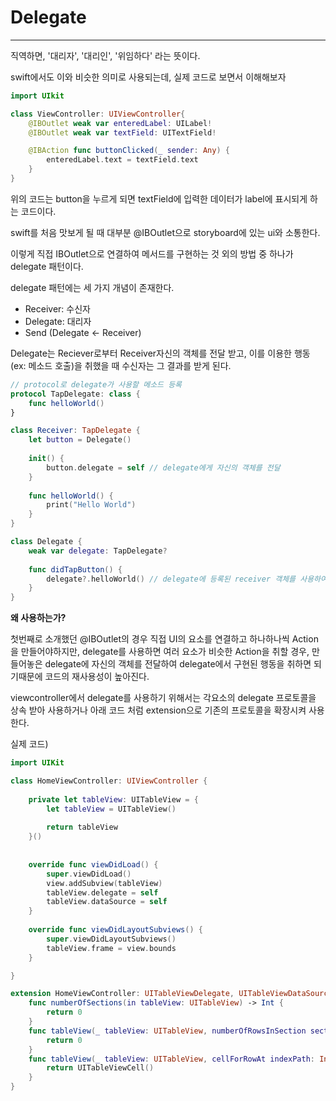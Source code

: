 # Delegate
---

직역하면, '대리자', '대리인', '위임하다' 라는 뜻이다.

swift에서도 이와 비슷한 의미로 사용되는데, 실제 코드로 보면서 이해해보자

```swift
import UIkit

class ViewController: UIViewController{
    @IBOutlet weak var enteredLabel: UILabel!
    @IBOutlet weak var textField: UITextField!

    @IBAction func buttonClicked(_ sender: Any) {
        enteredLabel.text = textField.text
    }
}
```

위의 코드는 button을 누르게 되면 textField에 입력한 데이터가 label에 표시되게 하는 코드이다.

swift를 처음 맛보게 될 때 대부분 @IBOutlet으로 storyboard에 있는 ui와 소통한다.

이렇게 직접 IBOutlet으로 연결하여 메서드를 구현하는 것 외의 방법 중 하나가 delegate 패턴이다.

delegate 패턴에는 세 가지 개념이 존재한다.

- Receiver: 수신자
- Delegate: 대리자
- Send (Delegate ← Receiver)

Delegate는 Reciever로부터 Receiver자신의 객체를 전달 받고, 이를 이용한 행동(ex: 메소드 호출)을 취했을 때 수신자는 그 결과를 받게 된다.

```swift
// protocol로 delegate가 사용할 메소드 등록
protocol TapDelegate: class {
    func helloWorld()
}

class Receiver: TapDelegate {
    let button = Delegate()
    
    init() {
        button.delegate = self // delegate에게 자신의 객체를 전달
    }
    
    func helloWorld() {
        print("Hello World")
    }
}

class Delegate {
    weak var delegate: TapDelegate?
    
    func didTapButton() {
        delegate?.helloWorld() // delegate에 등록된 receiver 객체를 사용하여 메소드 사용
    }
}
```

**왜 사용하는가?**

첫번째로 소개했던 @IBOutlet의 경우 직접 UI의 요소를 연결하고 하나하나씩 Action을 만들어야하지만, delegate를 사용하면 여러 요소가 비슷한 Action을 취할 경우, 만들어놓은 delegate에 자신의 객체를 전달하여 delegate에서 구현된 행동을 취하면 되기때문에 코드의 재사용성이 높아진다.

viewcontroller에서 delegate를 사용하기 위해서는 각요소의 delegate 프로토콜을 상속 받아 사용하거나 아래 코드 처럼 extension으로 기존의 프로토콜을 확장시켜 사용한다.

실제 코드)

```swift
import UIKit

class HomeViewController: UIViewController {
    
    private let tableView: UITableView = {
        let tableView = UITableView()
        
        return tableView
    }()
    
    
    override func viewDidLoad() {
        super.viewDidLoad()
        view.addSubview(tableView)
        tableView.delegate = self
        tableView.dataSource = self
    }
    
    override func viewDidLayoutSubviews() {
        super.viewDidLayoutSubviews()
        tableView.frame = view.bounds
    }

}

extension HomeViewController: UITableViewDelegate, UITableViewDataSource {
    func numberOfSections(in tableView: UITableView) -> Int {
        return 0
    }
    func tableView(_ tableView: UITableView, numberOfRowsInSection section: Int) -> Int {
        return 0
    }
    func tableView(_ tableView: UITableView, cellForRowAt indexPath: IndexPath) -> UITableViewCell {
        return UITableViewCell()
    }
}
```